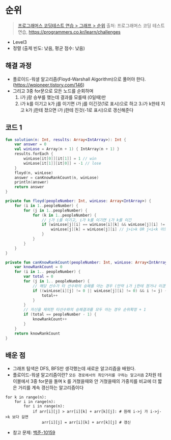 # 순위

> [프로그래머스 코딩테스트 연습 > 그래프 > 순위](https://programmers.co.kr/learn/courses/30/lessons/49191)
> 출처: 프로그래머스 코딩 테스트 연습, https://programmers.co.kr/learn/challenges

- Level3
- 정렬 (출제 빈도: 낮음, 평균 점수: 낮음)

## 해결 과정

- 플로이드-워셜 알고리즘(Floyd-Warshall Algorithm)으로 풀어야 한다.
 (https://wpioneer.tistory.com/146)
- 그리고 3중 for문으로 모든 노드를 순회하며
  1. i가 j랑 승부를 했는데 결과를 모를때 (0일때)만
  2. i가 k를 이기고 k가 j를 이기면 i가 j를 이긴것(1로 표시)으로 하고
  3.i가 k한테 지고 k가 j한테 졌으면 i가 j한테 진것(-1로 표시)으로 갱신해준다

## 코드 1

```kotlin
fun solution(n: Int, results: Array<IntArray>): Int {
    var answer = 0
    val winLose = Array(n + 1) { IntArray(n + 1) }
    results.forEach {
        winLose[it[0]][it[1]] = 1 // win
        winLose[it[1]][it[0]] = -1 // lose
    }
    floyd(n, winLose)
    answer = canKnowRankCount(n, winLose)
    println(answer)
    return answer
}

private fun floyd(peopleNumber: Int, winLose: Array<IntArray>) {
    for (i in 1..peopleNumber) {
        for (j in 1..peopleNumber) {
            for (k in 1..peopleNumber) {
                // j가 i를 이기고, i가 k를 이기면 i가 k를 이긴
                if (winLose[j][i] == winLose[i][k] && winLose[j][i] != 0) { //서로 비교할 수 있는 경우
                    winLose[j][k] = winLose[j][i] // j>i>k OR j<i<k 이므로 j,i 의 대소관계도 알 수 있게된다.
                }
            }
        }
    }
}

private fun canKnowRankCount(peopleNumber: Int, winLose: Array<IntArray>) : Int {
    var knowRankCount = 0
    for (i in 1.. peopleNumber) {
        var total = 0
        for (j in 1.. peopleNumber) {
            // 해당 선수가 타 선수와의 승패를 아는 경우 (만약 i가 j한테 졌거나 이겼다면)
            if ((winLose[i][j] != 0 || winLose[j][i] != 0) && i != j) {
                total++
            }
        }
        // 자신을 제외한 타선수와의 승패결과를 모두 아는 경우 순위확정 + 1
        if (total == peopleNumber - 1) {
            knowRankCount++
        }
    }
    return knowRankCount
}
```

## 배운 점

- 그래프 탐색은 DFS, BFS만 생각했는데 새로운 알고리즘을 배웠다.
- 플로이드-워셜 알고리즘이란?
`모든 경로에서의 최단거리를 구하는 알고리즘` 
2차원 테이블에서 3중 for문을 돌며 k 를 거쳤을때와 안 거쳤을때의 가중치를 비교에 더 짧은 거리를 계속 갱신하는 알고리즘이다
```code
for k in range(n):
	for i in range(n):
    	for i in range(n):
        	if arr[i][j] > arr[i][k] + arr[k][j]: # 원래 i->j 가 i->j->k 보다 길면
            	arr[i][j] = arr[i][k] + arr[k][j] # 갱신
```
- 참고 문제: [백준-10159](https://www.acmicpc.net/problem/10159)
